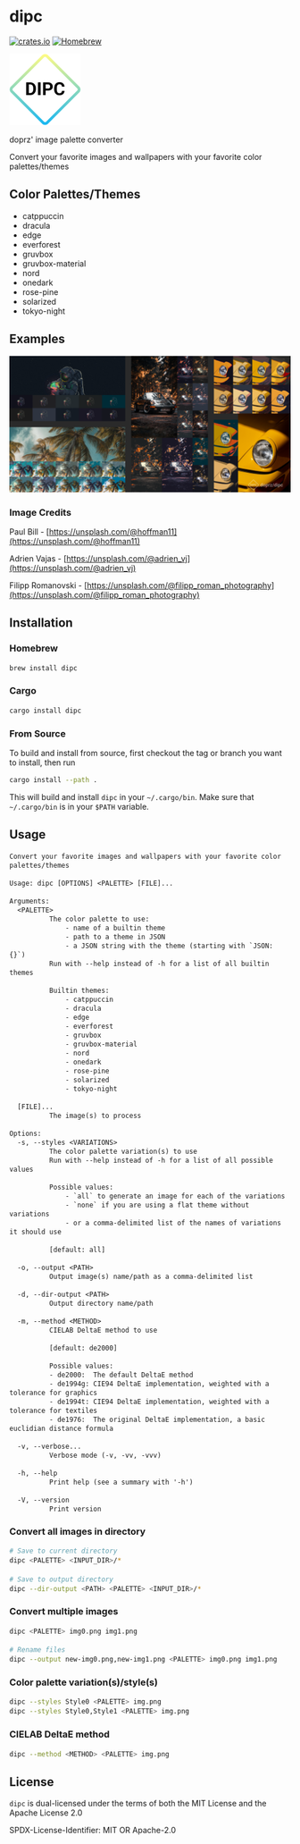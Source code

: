 # dipc

[![crates.io](https://img.shields.io/crates/v/dipc)](https://crates.io/crates/dipc)
[![Homebrew](https://img.shields.io/homebrew/v/dipc)](https://formulae.brew.sh/formula/dipc)

<picture>
    <source media="(prefers-color-scheme: dark)" srcset="images/dipc_dark.png">
    <img alt="dipc light icon" src="images/dipc_light.png">
</picture>

doprz' image palette converter

Convert your favorite images and wallpapers with your favorite color palettes/themes

## Color Palettes/Themes

- catppuccin
- dracula
- edge
- everforest
- gruvbox
- gruvbox-material
- nord
- onedark
- rose-pine
- solarized
- tokyo-night

## Examples

![dipc examples](images/dipc_examples.png)

### Image Credits

Paul Bill - [https://unsplash.com/@hoffman11](https://unsplash.com/@hoffman11)

Adrien Vajas - [https://unsplash.com/@adrien_vj](https://unsplash.com/@adrien_vj)

Filipp Romanovski - [https://unsplash.com/@filipp_roman_photography](https://unsplash.com/@filipp_roman_photography)

## Installation

### Homebrew

```sh
brew install dipc
```

### Cargo

```sh
cargo install dipc
```

### From Source

To build and install from source, first checkout the tag or branch you want to install, then run

```sh
cargo install --path .
```

This will build and install `dipc` in your `~/.cargo/bin`. Make sure that `~/.cargo/bin` is in your `$PATH` variable.

## Usage

```
Convert your favorite images and wallpapers with your favorite color palettes/themes

Usage: dipc [OPTIONS] <PALETTE> [FILE]...

Arguments:
  <PALETTE>
          The color palette to use:
              - name of a builtin theme
              - path to a theme in JSON
              - a JSON string with the theme (starting with `JSON: {}`)
          Run with --help instead of -h for a list of all builtin themes

          Builtin themes:
              - catppuccin
              - dracula
              - edge
              - everforest
              - gruvbox
              - gruvbox-material
              - nord
              - onedark
              - rose-pine
              - solarized
              - tokyo-night

  [FILE]...
          The image(s) to process

Options:
  -s, --styles <VARIATIONS>
          The color palette variation(s) to use
          Run with --help instead of -h for a list of all possible values

          Possible values:
              - `all` to generate an image for each of the variations
              - `none` if you are using a flat theme without variations
              - or a comma-delimited list of the names of variations it should use

          [default: all]

  -o, --output <PATH>
          Output image(s) name/path as a comma-delimited list

  -d, --dir-output <PATH>
          Output directory name/path

  -m, --method <METHOD>
          CIELAB DeltaE method to use

          [default: de2000]

          Possible values:
          - de2000:  The default DeltaE method
          - de1994g: CIE94 DeltaE implementation, weighted with a tolerance for graphics
          - de1994t: CIE94 DeltaE implementation, weighted with a tolerance for textiles
          - de1976:  The original DeltaE implementation, a basic euclidian distance formula

  -v, --verbose...
          Verbose mode (-v, -vv, -vvv)

  -h, --help
          Print help (see a summary with '-h')

  -V, --version
          Print version
```

### Convert all images in directory

```sh
# Save to current directory
dipc <PALETTE> <INPUT_DIR>/*

# Save to output directory
dipc --dir-output <PATH> <PALETTE> <INPUT_DIR>/*
```

### Convert multiple images

```sh
dipc <PALETTE> img0.png img1.png

# Rename files
dipc --output new-img0.png,new-img1.png <PALETTE> img0.png img1.png
```

### Color palette variation(s)/style(s)

```sh
dipc --styles Style0 <PALETTE> img.png
dipc --styles Style0,Style1 <PALETTE> img.png
```

### CIELAB DeltaE method

```sh
dipc --method <METHOD> <PALETTE> img.png
```

## License

`dipc` is dual-licensed under the terms of both the MIT License and the Apache License 2.0

SPDX-License-Identifier: MIT OR Apache-2.0
